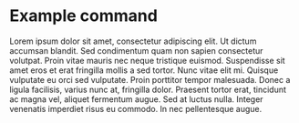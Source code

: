 # Example command

Lorem ipsum dolor sit amet, consectetur adipiscing elit. Ut dictum accumsan blandit. Sed condimentum quam non sapien consectetur volutpat. Proin vitae mauris nec neque tristique euismod. Suspendisse sit amet eros et erat fringilla mollis a sed tortor. Nunc vitae elit mi. Quisque vulputate eu orci sed vulputate. Proin porttitor tempor malesuada. Donec a ligula facilisis, varius nunc at, fringilla dolor. Praesent tortor erat, tincidunt ac magna vel, aliquet fermentum augue. Sed at luctus nulla. Integer venenatis imperdiet risus eu commodo. In nec pellentesque augue.

```{include} ../commands/example-command/example-snippet.md
```
